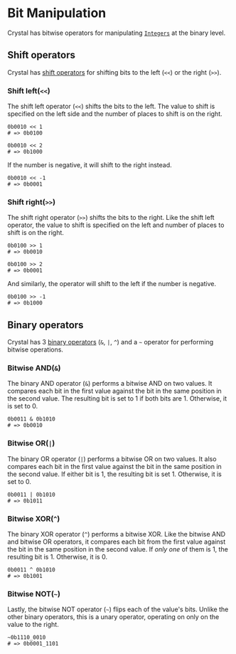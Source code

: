 # Bit Manipulation

Crystal has bitwise operators for manipulating [`Integers`][integers] at the binary level.

## Shift operators 

Crystal has [shift operators][shift] for shifting bits to the left (`<<`) or the right (`>>`).

### Shift left(`<<`)

The shift left operator (`<<`) shifts the bits to the left.
The value to shift is specified on the left side and the number of places to shift is on the right.

```crystal
0b0010 << 1
# => 0b0100

0b0010 << 2
# => 0b1000
```

If the number is negative, it will shift to the right instead.

```crystal
0b0010 << -1
# => 0b0001
```

### Shift right(`>>`)

The shift right operator (`>>`) shifts the bits to the right.
Like the shift left operator, the value to shift is specified on the left and number of places to shift is on the right.

```crystal
0b0100 >> 1
# => 0b0010

0b0100 >> 2
# => 0b0001
```

And similarly, the operator will shift to the left if the number is negative.

```crystal
0b0100 >> -1
# => 0b1000
```

## Binary operators

Crystal has 3 [binary operators][binary] (`&`, `|`, `^`) and a `~` operator for performing bitwise operations.

### Bitwise AND(`&`)

The binary AND operator (`&`) performs a bitwise AND on two values.
It compares each bit in the first value against the bit in the same position in the second value.
The resulting bit is set to 1 if both bits are 1.
Otherwise, it is set to 0.

```crystal
0b0011 & 0b1010
# => 0b0010
```

### Bitwise OR(`|`)

The binary OR operator (`|`) performs a bitwise OR on two values.
It also compares each bit in the first value against the bit in the same position in the second value.
If either bit is 1, the resulting bit is set 1.
Otherwise, it is set to 0.

```crystal
0b0011 | 0b1010
# => 0b1011
```

### Bitwise XOR(`^`)

The binary XOR operator (`^`) performs a bitwise XOR.
Like the bitwise AND and bitwise OR operators, it compares each bit from the first value against the bit in the same position in the second value.
If _only one_ of them is 1, the resulting bit is 1.
Otherwise, it is 0.

```crystal
0b0011 ^ 0b1010
# => 0b1001
```

### Bitwise NOT(`~`)

Lastly, the bitwise NOT operator (`~`) flips each of the value's bits. 
Unlike the other binary operators, this is a unary operator, operating on only on the value to the right.

```crystal
~0b1110_0010
# => 0b0001_1101
```

[integers]: https://crystal-lang.org/api/Int.html
[shift]: https://crystal-lang.org/reference/syntax_and_semantics/operators.html#shifts
[binary]: https://crystal-lang.org/reference/syntax_and_semantics/operators.html#binary
